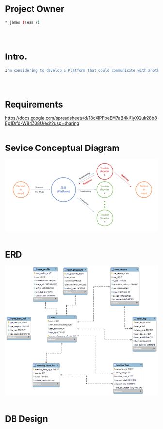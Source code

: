 # Project Owner
```sh
* james (Team 7)
```
<br><br>

# Intro.
```sh
I'm considering to develop a Platform that could communicate with another client via VoIP technology.
```
<br><br>

# Requirements
https://docs.google.com/spreadsheets/d/18cXIPFbeEM7aB4ki7lyXQuIr28b8Ep1Drfd-W84Z08U/edit?usp=sharing
<br><br>

# Sevice Conceptual Diagram 
<img src="/img/service_conceptual_diagram.png"></img> 
<br><br>


# ERD
<img src="/img/james_ERD.png"></img>
<br><br>

# DB Design 
<br><br>

